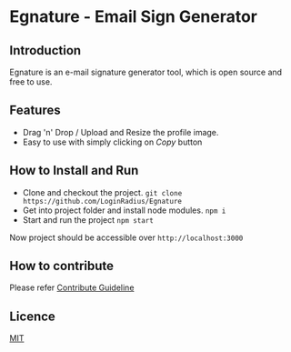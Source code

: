 # Egnature - Email Sign Generator

## Introduction
Egnature is an e-mail signature generator tool, which is open source and free to use.

## Features
- Drag 'n' Drop / Upload and Resize the profile image.
- Easy to use with simply clicking on *Copy* button

## How to Install and Run
- Clone and checkout the project.
        `git clone https://github.com/LoginRadius/Egnature`
- Get into project folder and install node modules.
        `npm i`
- Start and run the project
        `npm start`

Now project should be accessible over `http://localhost:3000`

## How to contribute
Please refer [Contribute Guideline](https://github.com/LoginRadius/Egnature/blob/master/CONTRIBUTING.md)

## Licence 
[MIT](https://github.com/LoginRadius/Egnature/blob/master/LICENSE)



